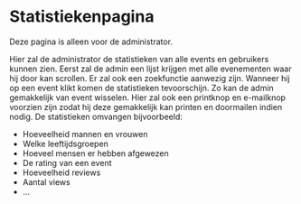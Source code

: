 # Statistiekenpagina #

Deze pagina is alleen voor de administrator.
 
Hier zal de administrator de statistieken van alle events en gebruikers kunnen zien. Eerst zal de admin een lijst krijgen met alle evenementen waar hij door kan scrollen. Er zal ook een zoekfunctie aanwezig zijn.  Wanneer hij op een event klikt komen de statistieken tevoorschijn. Zo kan de admin gemakkelijk van event wisselen. Hier zal ook een printknop en e-mailknop voorzien zijn zodat hij deze gemakkelijk kan printen en doormailen indien nodig. De statistieken omvangen bijvoorbeeld:

* Hoeveelheid mannen en vrouwen
* Welke leeftijdsgroepen
* Hoeveel mensen er hebben afgewezen
* De rating van een event
* Hoeveelheid reviews
* Aantal views
* ...